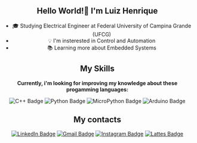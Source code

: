 <div align="center">

  ## Hello World!👋 I'm Luiz Henrique

                      
 
  
  - 🎓 Studying Electrical Engineer at Federal University of Campina Grande (UFCG)
  - 💡  I'm insterested in Control and Automation
  - 📚 Learning more about Embedded Systems
 
  <div align="center">
  
  ## My Skills
 
   
  
  **Currently, i'm looking for improving my knowledge about these progamming languages:**
  
  ![C++ Badge](https://img.shields.io/badge/C%2B%2B-00599C?style=for-the-badge&logo=c%2B%2B&logoColor=white)
  ![Python Badge](https://img.shields.io/badge/Python-3776AB?style=for-the-badge&logo=python&logoColor=white)
  ![MicroPython Badge](https://img.shields.io/badge/MicroPython-2B2B2B?style=for-the-badge&logo=micropython&logoColor=white)
  ![Arduino Badge](https://img.shields.io/badge/Arduino-00979D?style=for-the-badge&logo=arduino&logoColor=white)

  ## My contacts
  [![LinkedIn Badge](https://img.shields.io/badge/LinkedIn-0077B5?style=for-the-badge&logo=linkedin&logoColor=white)](https://www.linkedin.com/in/henricvt)
  [![Gmail Badge](https://img.shields.io/badge/Gmail-D14836?style=for-the-badge&logo=gmail&logoColor=white)](mailto:luiz.henrique.silva@ee.ufcg.edu.br)
  [![Instagram Badge](https://img.shields.io/badge/Instagram-E4405F?style=for-the-badge&logo=instagram&logoColor=white)](https://www.instagram.com/henricvt)
  [![Lattes Badge](https://img.shields.io/badge/Lattes-005CA9?style=for-the-badge)](http://lattes.cnpq.br/5512796417960666)
  
